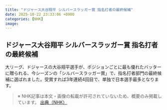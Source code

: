 ```yaml
---
title: "ドジャース大谷翔平 シルバースラッガー賞 指名打者の最終候補"
date: 2025-10-22 23:33:06 +0900
categories: [NHK]
image: 
---
```

## ドジャース大谷翔平 シルバースラッガー賞 指名打者の最終候補

大リーグ、ドジャースの大谷翔平選手が、ポジションごとに最も優れたバッターに贈られる、今シーズンの「シルバースラッガー賞」で、指名打者部門の最終候補に選ばれました。受賞すれば3年連続4回目で、単独で日本選手最多となります。

> ※ NHK記事は本文・画像の転載が許可されていないため、概要のみ掲載しています。
[出典（NHK）](http://www3.nhk.or.jp/news/html/20251023/k10014956661000.html)
